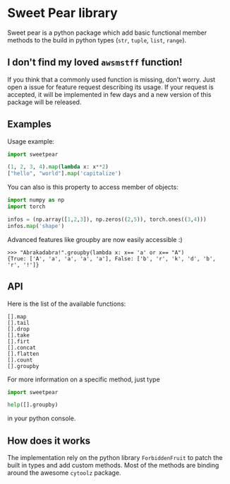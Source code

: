 # Sweet Pear library

Sweet pear is a python package which add
basic functional member methods to the build in
python types (`str`, `tuple`, `list`, `range`).

## I don't find my loved `awsmstff` function!

If you think that a commonly used function is missing,
don't worry. Just open a issue for feature request
describing its usage. If your request is accepted,
it will be implemented in few days and a new version of
this package will be released.

## Examples
Usage example:
```python
import sweetpear

(1, 2, 3, 4).map(lambda x: x**2)
["hello", "world"].map('capitalize')
```

You can also is this property to access member of objects:
```python
import numpy as np
import torch

infos = (np.array([1,2,3]), np.zeros((2,5)), torch.ones((3,4)))
infos.map('shape')
```

Advanced features like groupby are now easily accessible :)
```
>>> "Abrakadabra!".groupby(lambda x: x== 'a' or x== "A")
{True: ['A', 'a', 'a', 'a', 'a'], False: ['b', 'r', 'k', 'd', 'b', 'r', '!']}
```

## API
Here is the list of the available functions:
```
[].map
[].tail
[].drop
[].take
[].firt
[].concat
[].flatten
[].count
[].groupby
```

For more information on a specific method, just type
```python
import sweetpear

help([].groupby)
```
in your python console.

## How does it works

The implementation rely on the python library `ForbiddenFruit` to patch the built in types
and add custom methods.
Most of the methods are binding around the awesome `cytoolz` package.
